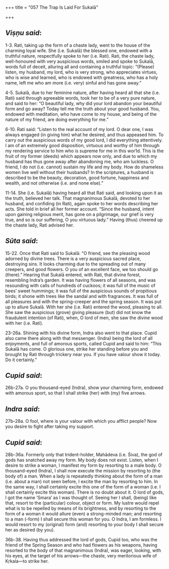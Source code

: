 +++
title = "057  The Trap Is Laid For Sukalā"

+++
 

## *Viṣṇu said*:

1-3. Rati, taking up the form of a chaste lady, went to the house of the charming loyal wife. She (i.e. Sukalā) the blessed one, endowed with a truthful nature, respectfully spoke to her (i.e. Rati). Rati, the chaste lady, well-honoured with very auspicious words, smiled and spoke to Sukalā, words full of deceit, alluring all and containing a truthful topic: “(Please) listen, my husband, my lord, who is very strong, who appreciates virtues, who is wise and learned, who is endowed with greatness, who has a holy name, left me who am more (i.e. very) sinful and has gone away.”

4-5. Sukalā, due to her feminine nature, after having heard all that she (i.e. Rati) said through agreeable words, took her to be of a very pure nature, and said to her: “O beautiful lady, why did your lord abandon your beautiful form and go away? Today tell me the truth about your good husband. You, endowed with meditation, who have come to my house, and being of the nature of my friend, are doing everything for me.”

6-10. Rati said: “Listen to the real account of my lord. O dear one, I was always engaged (in giving him) what he desired, and thus appeased him. To carry out the auspicious words of my good lord, I did everything attentively. I am of an extremely good disposition, virtuous and worthy of him through my rendering service to him who is supreme for me in this wor1d. This is the fruit of my former (deeds) which appears now only, and due to which my husband has thus gone away after abandoning me, who am luckless. O friend, I do not (i.e. cannot) sustain my life and my body. How do shameless women live well without their husbands? In the scriptures, a husband is described to be the beauty, decoration, good fortune, happiness and wealth, and not otherwise (i.e. and none else).”

11-14. She (i.e. Sukalā) having heard all that Rati said, and looking upon it as the truth, believed her talk. That magnanimous Sukalā, devoted to her husband, and confiding (in Rati), again spoke to her words describing her acts. She told in brief all her former account. “Since the husband, intent upon gaining religious merit, has gone on a pilgrimage, our grief is very true, and so is our suffering, O you virtuous lady.” Having (thus) cheered up the chaste lady, Rati advised her.

## *Sūta said*:

15-22. Once that Rati said to Sukalā: “O friend, see the pleasing wood adorned by divine trees. There is a very auspicious sacred place, destroying sins. It looks charming due to the spreading out of many creepers, and good flowers. O you of an excellent face, we too should go (there).” Hearing that Sukalā entered, with Rati, that divine forest, resembling Indra’s garden. It was having flowers of all seasons, and was resounding with calls of hundreds of cuckoos; it was full of the music of bees’ sweet hummings; it was full of the auspicious sounds of propitious birds; it shone with trees like the sandal and with fragrances. It was full of all pleasures and with the spring-creeper and the spring season. It was put up to allure Sukalā. With her she (i.e. Rati) entered the wood, pleasing to all. She saw the auspicious (grove) giving pleasure (but) did not know the fraudulent intention (of Rati), when, O lord of men, she saw the divine wood with her (i.e. Rati).

23-26a. Shining with his divine form, Indra also went to that place. Cupid also came there along with that messenger. (Indra) being the lord of all enjoyments, and full of amorous sports, called Cupid and said to him: “This Sukalā has come. O glorious one, strike her standing before you and brought by Rati through trickery near you. If you have valour show it today. Do it certainly.”

## *Cupid said*:

26b-27a. O you thousand-eyed (Indra), show your charming form, endowed with amorous sport, so that I shall strike (her) with (my) five arrows.

## *Indra said*:

27b-28a. O fool, where is your valour with which you afflict people? Now you desire to fight after taking my support.

## *Cupid said*:

28b-36a. Formerly only that trident-holder, Mahādeva (i.e. Śiva), the god of gods has snatched away my form. My body does not exist. Listen, when I desire to strike a woman, I manifest my form by resorting to a male body. O thousand-eyed (Indra), I shall now execute the mission by resorting to (the body of) a man. When a lady is repeatedly thinking about the form of a man (i.e. about a man) not seen before, I excite the man by resorting to him. In the same way, I shall certainly excite this one of the form of a woman (i.e. I shall certainly excite this woman). There is no doubt about it. O lord of gods, I got the name ‘Smara’ as I was thought of. Seeing her I shall, (being) like that, resort to the (particular) colour, object or form. My lustre would repel what is to be repelled by means of its brightness, and by resorting to the form of a woman it would allure (even) a strong-minded man; and resorting to a man (-form) I shall secure this woman for you. O Indra, I am formless. I would resort to my (original) form (and) resorting to your body I shall secure her as desired (by you).

36b-38. Having thus addressed the lord of gods, Cupid too, who was the friend of the Spring Season and who had flowers as his weapons, having resorted to the body of that magnanimous (Indra), was eager, looking, with his eyes, at the target of his arrows—the chaste, very meritorious wife of Kṛkala—to strike her.


